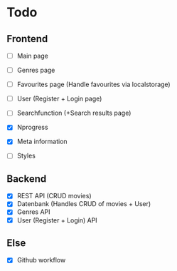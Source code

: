 # Todo

## Frontend

- [ ] Main page
- [ ] Genres page
- [ ] Favourites page (Handle favourites via localstorage)
- [ ] User (Register + Login page)

- [ ] Searchfunction (+Search results page)
- [X] Nprogress
- [X] Meta information
- [ ] Styles

## Backend

- [X] REST API (CRUD movies)
- [X] Datenbank (Handles CRUD of movies + User)
- [X] Genres API
- [X] User (Register + Login) API

## Else

- [X] Github workflow
